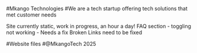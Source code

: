 #Mkango Technologies
#We are a tech startup offering tech solutions that met customer needs

Site currently static, work in progress, an hour a day!
FAQ section - toggling not working - Needs a fix
Broken Links need to be fixed

#Website files
#@MkangoTech 2025
